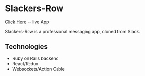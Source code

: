 # Slackers-Row

[Click Here](https://slackers-row.herokuapp.com/) -- live App

Slackers-Row is a professional messaging app, cloned from Slack.

## Technologies

* Ruby on Rails backend
* React/Redux
* Websockets/Action Cable
